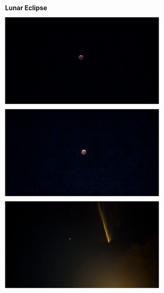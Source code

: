 ## Lunar Eclipse

![Lunar1](pix/LunarEclipse/Lunar1.webp)

![Lunar2](pix/LunarEclipse/Lunar2.webp)

![Lunar3](pix/LunarEclipse/Lunar3.webp)
